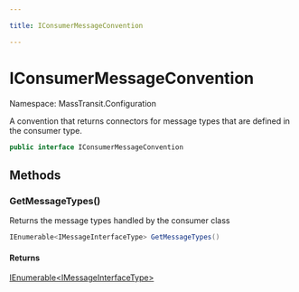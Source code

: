 ```yaml
---

title: IConsumerMessageConvention

---
```


# IConsumerMessageConvention

Namespace: MassTransit.Configuration

A convention that returns connectors for message types that are defined in the consumer
 type.

```csharp
public interface IConsumerMessageConvention
```

## Methods

### **GetMessageTypes()**

Returns the message types handled by the consumer class

```csharp
IEnumerable<IMessageInterfaceType> GetMessageTypes()
```

#### Returns

[IEnumerable\<IMessageInterfaceType\>](https://learn.microsoft.com/en-us/dotnet/api/system.collections.generic.ienumerable-1)<br/>
